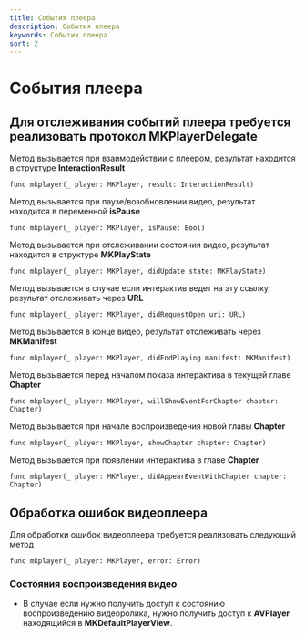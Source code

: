 ```yaml
---
title: События плеера
description: События плеера
keywords: События плеера
sort: 2 
---
```


# События плеера

Для отслеживания событий плеера требуется реализовать протокол **MKPlayerDelegate**
---

Метод вызывается при взаимодействии с плеером, результат находится в структуре **InteractionResult**
```
func mkplayer(_ player: MKPlayer, result: InteractionResult)
```

Метод вызывается при паузе/возобновлении видео, результат находится в переменной **isPause**
```
func mkplayer(_ player: MKPlayer, isPause: Bool)
```

Метод вызывается при отслеживании состояния видео, результат находится в структуре **MKPlayState**
```
func mkplayer(_ player: MKPlayer, didUpdate state: MKPlayState)
```

Метод вызывается в случае если интерактив ведет на эту ссылку, результат отслеживать через **URL**
```
func mkplayer(_ player: MKPlayer, didRequestOpen uri: URL)
```

Метод вызывается в конце видео, результат отслеживать через **MKManifest**
```
func mkplayer(_ player: MKPlayer, didEndPlaying manifest: MKManifest)
```

Метод вызывается перед началом показа интерактива в текущей главе **Chapter**
```
func mkplayer(_ player: MKPlayer, willShowEventForChapter chapter: Chapter)
```

Метод вызывается при начале воспроизведения новой главы **Chapter**
```
func mkplayer(_ player: MKPlayer, showChapter chapter: Chapter)
```

Метод вызывается при появлении интерактива в главе **Chapter**
```
func mkplayer(_ player: MKPlayer, didAppearEventWithChapter chapter: Chapter)
```

## 	Обработка ошибок видеоплеера
Для обработки ошибок видеоплеера требуется реализовать следующий метод

```
func mkplayer(_ player: MKPlayer, error: Error)
```

### Состояния воспроизведения видео

- В случае если нужно получить доступ к состоянию воспроизведению видеоролика, нужно получить доступ к **AVPlayer** находящийся в **MKDefaultPlayerView**.
